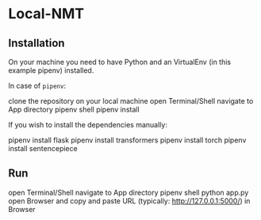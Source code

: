 # Local-NMT

## Installation

On your machine you need to have Python and an VirtualEnv (in this example pipenv) installed.

In case of `pipenv`:

clone the repository on your local machine
open Terminal/Shell
navigate to App directory
pipenv shell
pipenv install

If you wish to install the dependencies manually:

pipenv install flask
pipenv install transformers
pipenv install torch
pipenv install sentencepiece

## Run
open Terminal/Shell
navigate to App directory
pipenv shell
python app.py
open Browser and copy and paste URL (typically: http://127.0.0.1:5000/) in Browser


 
